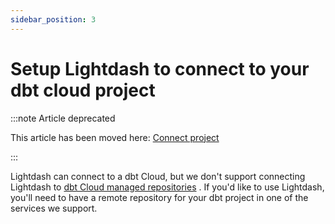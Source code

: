 ```yaml
---
sidebar_position: 3
---
```


# Setup Lightdash to connect to your dbt cloud project

:::note Article deprecated

This article has been moved here: [Connect project](./setup-lightdash/connect-project.mdx)

:::

Lightdash can connect to a dbt Cloud, but we don't support connecting Lightdash
to [dbt Cloud managed repositories](https://docs.getdbt.com/docs/dbt-cloud/cloud-configuring-dbt-cloud/cloud-using-a-managed-repository)
.
If you'd like to use Lightdash, you'll need to have a remote repository for your dbt project in one of the services we
support.

